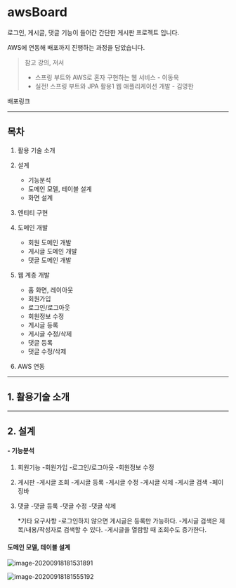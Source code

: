 # awsBoard

로그인, 게시글, 댓글 기능이 들어간 간단한 게시판 프로젝트 입니다.

AWS에 연동해 배포까지 진행하는 과정을 담았습니다.  



> 참고 강의, 저서
>
> - 스프링 부트와 AWS로 혼자 구현하는 웹 서비스 - 이동욱
> - 실전! 스프링 부트와 JPA 활용1 웹 애플리케이션 개발 - 김영한



배포링크



---

## 목차

1. 활용 기술 소개
2. 설계
   - 기능분석
   - 도메인 모델, 테이블 설계
   - 화면 설계

3. 엔티티 구현
4. 도메인 개발
   - 회원 도메인 개발
   - 게시글 도메인 개발
   - 댓글 도메인 개발

5. 웹 계층 개발
   - 홈 화면, 레이아웃
   - 회원가입
   - 로그인/로그아웃
   - 회원정보 수정
   - 게시글 등록
   - 게시글 수정/삭제
   - 댓글 등록
   - 댓글 수정/삭제
6. AWS 연동



---

## 1. 활용기술 소개



---

## 2. 설계

#### - 기능분석

1. 회원기능
    -회원가입
    -로그인/로그아웃
    -회원정보 수정

2. 게시판
    -게시글 조회
    -게시글 등록
    -게시글 수정
    -게시글 삭제
    -게시글 검색
    -페이징바

3. 댓글
     -댓글 등록
     -댓글 수정
     -댓글 삭제

   

   *기타 요구사항
    -로그인하지 않으면 게시글은 등록만 가능하다.
    -게시글 검색은 제목/내용/작성자로 검색할 수 있다.
    -게시글을 열람할 때 조회수도 증가한다.



#### 도메인 모델, 테이블 설계

![image-20200918181531891](C:\Users\aquam\AppData\Roaming\Typora\typora-user-images\image-20200918181531891.png)





![image-20200918181555192](C:\Users\aquam\AppData\Roaming\Typora\typora-user-images\image-20200918181555192.png)

